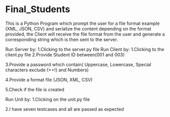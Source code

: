 # Final_Students
This is a Python Program which prompt the user for a file format example (XML, JSON, CSV) and serialize the content depending on the format provided, the Client will receive the file format from the user and generate a corresponding string which is then sent to the server.

Run Server by:
1.Clicking to the server.py file
Run Client by:
1.Clicking to the client.py file
2.Provide Student ID between(001 and 003)

3.Provide a password which contain( Uppercase, Lowercase, Special characters exclude (+=!) and Numbers)

4.Provide a format file (JSON, XML, CSV)

5.Check if the file is created

Run Unit by:
1.Clicking on the unit.py file

2.I have seven testcases and all are passed as expected
